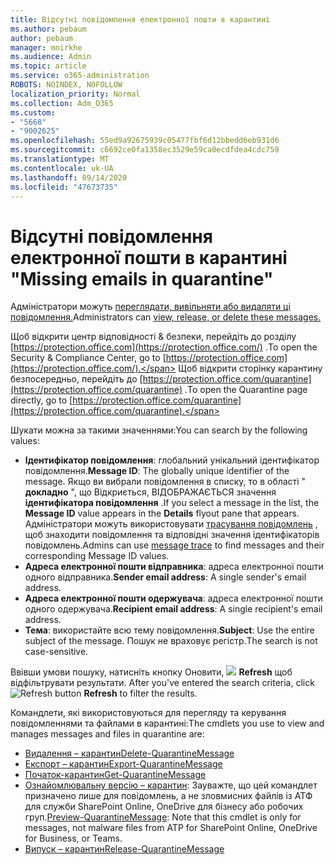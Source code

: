 ```yaml
---
title: Відсутні повідомлення електронної пошти в карантині
ms.author: pebaum
author: pebaum
manager: mnirkhe
ms.audience: Admin
ms.topic: article
ms.service: o365-administration
ROBOTS: NOINDEX, NOFOLLOW
localization_priority: Normal
ms.collection: Adm_O365
ms.custom:
- "5668"
- "9002625"
ms.openlocfilehash: 55ed9a92675939c05477fbf6d12bbedd6eb931d6
ms.sourcegitcommit: c6692ce0fa1358ec3529e59ca0ecdfdea4cdc759
ms.translationtype: MT
ms.contentlocale: uk-UA
ms.lasthandoff: 09/14/2020
ms.locfileid: "47673735"
---
```

# <a name="missing-emails-in-quarantine"></a><span data-ttu-id="ce18e-102">Відсутні повідомлення електронної пошти в карантині "</span><span class="sxs-lookup"><span data-stu-id="ce18e-102">Missing emails in quarantine"</span></span>

<span data-ttu-id="ce18e-103">Адміністратори можуть [переглядати, вивільняти або видаляти ці повідомлення.](https://docs.microsoft.com/microsoft-365/security/office-365-security/manage-quarantined-messages-and-files?view=o365-worldwide)</span><span class="sxs-lookup"><span data-stu-id="ce18e-103">Administrators can [view, release, or delete these messages.](https://docs.microsoft.com/microsoft-365/security/office-365-security/manage-quarantined-messages-and-files?view=o365-worldwide)</span></span>

<span data-ttu-id="ce18e-104">Щоб відкрити центр відповідності & безпеки, перейдіть до розділу [https://protection.office.com](https://protection.office.com/) .</span><span class="sxs-lookup"><span data-stu-id="ce18e-104">To open the Security & Compliance Center, go to [https://protection.office.com](https://protection.office.com/).</span></span> <span data-ttu-id="ce18e-105">Щоб відкрити сторінку карантину безпосередньо, перейдіть до [https://protection.office.com/quarantine](https://protection.office.com/quarantine) .</span><span class="sxs-lookup"><span data-stu-id="ce18e-105">To open the Quarantine page directly, go to [https://protection.office.com/quarantine](https://protection.office.com/quarantine).</span></span>  

<span data-ttu-id="ce18e-106">Шукати можна за такими значеннями:</span><span class="sxs-lookup"><span data-stu-id="ce18e-106">You can search by the following values:</span></span>  

- <span data-ttu-id="ce18e-107">**Ідентифікатор повідомлення**: глобальний унікальний ідентифікатор повідомлення.</span><span class="sxs-lookup"><span data-stu-id="ce18e-107">**Message ID**: The globally unique identifier of the message.</span></span> <span data-ttu-id="ce18e-108">Якщо ви вибрали повідомлення в списку, то в області " **докладно** ", що Відкриється, ВІДОБРАЖАЄТЬСЯ значення **ідентифікатора повідомлення** .</span><span class="sxs-lookup"><span data-stu-id="ce18e-108">If you select a message in the list, the  **Message ID**  value appears in the  **Details**  flyout pane that appears.</span></span> <span data-ttu-id="ce18e-109">Адміністратори можуть використовувати [трасування повідомлень](https://docs.microsoft.com/microsoft-365/security/office-365-security/message-trace-scc?view=o365-worldwide) , щоб знаходити повідомлення та відповідні значення ідентифікаторів повідомлень.</span><span class="sxs-lookup"><span data-stu-id="ce18e-109">Admins can use [message trace](https://docs.microsoft.com/microsoft-365/security/office-365-security/message-trace-scc?view=o365-worldwide) to find messages and their corresponding Message ID values.</span></span>
- <span data-ttu-id="ce18e-110">**Адреса електронної пошти відправника**: адреса електронної пошти одного відправника.</span><span class="sxs-lookup"><span data-stu-id="ce18e-110">**Sender email address**: A single sender's email address.</span></span>
- <span data-ttu-id="ce18e-111">**Адреса електронної пошти одержувача**: адреса електронної пошти одного одержувача.</span><span class="sxs-lookup"><span data-stu-id="ce18e-111">**Recipient email address**: A single recipient's email address.</span></span>
- <span data-ttu-id="ce18e-112">**Тема**: використайте всю тему повідомлення.</span><span class="sxs-lookup"><span data-stu-id="ce18e-112">**Subject**: Use the entire subject of the message.</span></span> <span data-ttu-id="ce18e-113">Пошук не враховує регістр.</span><span class="sxs-lookup"><span data-stu-id="ce18e-113">The search is not case-sensitive.</span></span>

<span data-ttu-id="ce18e-114">Ввівши умови пошуку, натисніть кнопку Оновити, ![ ](https://docs.microsoft.com/microsoft-365/media/scc-quarantine-refresh.png?view=o365-worldwide) **Refresh** щоб відфільтрувати результати.  </span><span class="sxs-lookup"><span data-stu-id="ce18e-114">After you've entered the search criteria, click  ![Refresh button](https://docs.microsoft.com/microsoft-365/media/scc-quarantine-refresh.png?view=o365-worldwide)  **Refresh**  to filter the results.</span></span>

<span data-ttu-id="ce18e-115">Командлети, які використовуються для перегляду та керування повідомленнями та файлами в карантині:</span><span class="sxs-lookup"><span data-stu-id="ce18e-115">The cmdlets you use to view and manages messages and files in quarantine are:</span></span>
- [<span data-ttu-id="ce18e-116">Видалення – карантин</span><span class="sxs-lookup"><span data-stu-id="ce18e-116">Delete-QuarantineMessage</span></span>](https://docs.microsoft.com/powershell/module/exchange/delete-quarantinemessage)
- [<span data-ttu-id="ce18e-117">Експорт – карантин</span><span class="sxs-lookup"><span data-stu-id="ce18e-117">Export-QuarantineMessage</span></span>](https://docs.microsoft.com/powershell/module/exchange/export-quarantinemessage)
- [<span data-ttu-id="ce18e-118">Початок-карантин</span><span class="sxs-lookup"><span data-stu-id="ce18e-118">Get-QuarantineMessage</span></span>](https://docs.microsoft.com/powershell/module/exchange/get-quarantinemessage)
- <span data-ttu-id="ce18e-119">[Ознайомлювальну версію – карантин](https://docs.microsoft.com/powershell/module/exchange/preview-quarantinemessage): Зауважте, що цей командлет призначено лише для повідомлень, а не зловмисних файлів із АТФ для служби SharePoint Online, OneDrive для бізнесу або робочих груп.</span><span class="sxs-lookup"><span data-stu-id="ce18e-119">[Preview-QuarantineMessage](https://docs.microsoft.com/powershell/module/exchange/preview-quarantinemessage): Note that this cmdlet is only for messages, not malware files from ATP for SharePoint Online, OneDrive for Business, or Teams.</span></span>
- [<span data-ttu-id="ce18e-120">Випуск – карантин</span><span class="sxs-lookup"><span data-stu-id="ce18e-120">Release-QuarantineMessage</span></span>](https://docs.microsoft.com/powershell/module/exchange/release-quarantinemessage)
